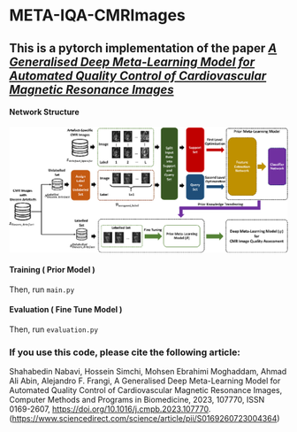# META-IQA-CMRImages
## This is a pytorch implementation of the paper *[A Generalised Deep Meta-Learning Model for Automated Quality Control of Cardiovascular Magnetic Resonance Images](https://arxiv.org/ftp/arxiv/papers/2303/2303.13324.pdf)*


#### Network Structure 


![Model.png](./Image/Model.png)

#### Training ( Prior Model )

Then, run `main.py`

#### Evaluation ( Fine Tune Model )
 
Then, run `evaluation.py`


### If you use this code, please cite the following article:

Shahabedin Nabavi, Hossein Simchi, Mohsen Ebrahimi Moghaddam, Ahmad Ali Abin, Alejandro F. Frangi, A Generalised Deep Meta-Learning Model for Automated Quality Control of Cardiovascular Magnetic Resonance Images, Computer Methods and Programs in Biomedicine, 2023, 107770, ISSN 0169-2607, https://doi.org/10.1016/j.cmpb.2023.107770.
(https://www.sciencedirect.com/science/article/pii/S0169260723004364)

